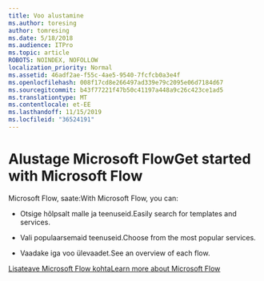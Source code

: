 ```yaml
---
title: Voo alustamine
ms.author: toresing
author: tomresing
ms.date: 5/18/2018
ms.audience: ITPro
ms.topic: article
ROBOTS: NOINDEX, NOFOLLOW
localization_priority: Normal
ms.assetid: 46adf2ae-f55c-4ae5-9540-7fcfcb0a3e4f
ms.openlocfilehash: 008f17cd8e266497ad339e79c2095e06d7184d67
ms.sourcegitcommit: b43f77221f47b50c41197a448a9c26c423ce1ad5
ms.translationtype: MT
ms.contentlocale: et-EE
ms.lasthandoff: 11/15/2019
ms.locfileid: "36524191"
---
```

# <a name="get-started-with-microsoft-flow"></a><span data-ttu-id="c78c7-102">Alustage Microsoft Flow</span><span class="sxs-lookup"><span data-stu-id="c78c7-102">Get started with Microsoft Flow</span></span>

<span data-ttu-id="c78c7-103">Microsoft Flow, saate:</span><span class="sxs-lookup"><span data-stu-id="c78c7-103">With Microsoft Flow, you can:</span></span>
  
- <span data-ttu-id="c78c7-104">Otsige hõlpsalt malle ja teenuseid.</span><span class="sxs-lookup"><span data-stu-id="c78c7-104">Easily search for templates and services.</span></span>
    
- <span data-ttu-id="c78c7-105">Vali populaarsemaid teenuseid.</span><span class="sxs-lookup"><span data-stu-id="c78c7-105">Choose from the most popular services.</span></span>
    
- <span data-ttu-id="c78c7-106">Vaadake iga voo ülevaadet.</span><span class="sxs-lookup"><span data-stu-id="c78c7-106">See an overview of each flow.</span></span>
    
[<span data-ttu-id="c78c7-107">Lisateave Microsoft Flow kohta</span><span class="sxs-lookup"><span data-stu-id="c78c7-107">Learn more about Microsoft Flow</span></span>](https://go.microsoft.com/fwlink/?linkid=874446)
  

